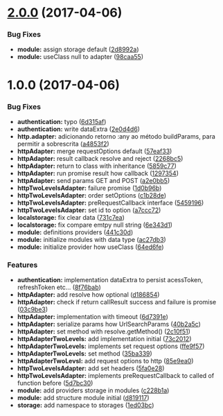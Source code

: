 <a name="2.0.0"></a>
# [2.0.0](https://github.com/mbamobi/authentication/compare/v1.0.0...v2.0.0) (2017-04-06)


### Bug Fixes

* **module:** assign storage default ([2d8992a](https://github.com/mbamobi/authentication/commit/2d8992a))
* **module:** useClass null to adapter ([98caa55](https://github.com/mbamobi/authentication/commit/98caa55))



<a name="1.0.0"></a>
# 1.0.0 (2017-04-06)


### Bug Fixes

* **authentication:** typo ([6d315af](https://github.com/mbamobi/authentication/commit/6d315af))
* **authentication:** write dataExtra ([2e0d4d6](https://github.com/mbamobi/authentication/commit/2e0d4d6))
* **http.adapter:** adicionando retorno :any ao método buildParams, para permitir a sobrescrita ([a4853f2](https://github.com/mbamobi/authentication/commit/a4853f2))
* **httpAdapter:** merge requestOptions default ([57eaf33](https://github.com/mbamobi/authentication/commit/57eaf33))
* **httpAdapter:** result callback resolve and reject ([2268bc5](https://github.com/mbamobi/authentication/commit/2268bc5))
* **httpAdapter:** return to class with inheritance ([5859c77](https://github.com/mbamobi/authentication/commit/5859c77))
* **httpAdapter:** run promise result how callback ([1297354](https://github.com/mbamobi/authentication/commit/1297354))
* **httpAdapter:** send params GET and POST ([a2e0bb5](https://github.com/mbamobi/authentication/commit/a2e0bb5))
* **httpTwoLevelsAdapter:** failure promise ([1d0b96b](https://github.com/mbamobi/authentication/commit/1d0b96b))
* **httpTwoLevelsAdapter:** order setOptions ([c1b28de](https://github.com/mbamobi/authentication/commit/c1b28de))
* **httpTwoLevelsAdapter:** preRequestCallback interface ([5459196](https://github.com/mbamobi/authentication/commit/5459196))
* **httpTwoLevelsAdapter:** set id to option ([a7ccc72](https://github.com/mbamobi/authentication/commit/a7ccc72))
* **localstorage:** fix clear data ([731c7ea](https://github.com/mbamobi/authentication/commit/731c7ea))
* **localstorage:** fix compare emtpy null string ([6e343d1](https://github.com/mbamobi/authentication/commit/6e343d1))
* **module:** definitions providers ([441c30d](https://github.com/mbamobi/authentication/commit/441c30d))
* **module:** initialize modules with data type ([ac27db3](https://github.com/mbamobi/authentication/commit/ac27db3))
* **module:** initialize provider how useClass ([64ed6fe](https://github.com/mbamobi/authentication/commit/64ed6fe))


### Features

* **authentication:** implementation dataExtra to persist acessToken, refreshToken etc... ([8f76bab](https://github.com/mbamobi/authentication/commit/8f76bab))
* **httpAdapter:** add resolve how optional ([d186854](https://github.com/mbamobi/authentication/commit/d186854))
* **httpAdapter:** check if return callResult success and failure is promise ([03c9be3](https://github.com/mbamobi/authentication/commit/03c9be3))
* **httpAdapter:** implementation with timeout ([6d7391e](https://github.com/mbamobi/authentication/commit/6d7391e))
* **httpAdapter:** serialize params how UrlSearchParams ([40b2a5c](https://github.com/mbamobi/authentication/commit/40b2a5c))
* **httpAdapter:** set method with resolve.getMethod() ([2c10f51](https://github.com/mbamobi/authentication/commit/2c10f51))
* **httpAdapterTwoLevels:** add implementation initial ([73c2012](https://github.com/mbamobi/authentication/commit/73c2012))
* **httpAdapterTwoLevels:** implements set request options ([ffe9f57](https://github.com/mbamobi/authentication/commit/ffe9f57))
* **httpAdapterTwoLevels:** set method ([35ba339](https://github.com/mbamobi/authentication/commit/35ba339))
* **httpAdapterTwoLevsl:** add request options to http ([85e9ea0](https://github.com/mbamobi/authentication/commit/85e9ea0))
* **httpTwoLevelsAdapter:** add set headers ([5fa0e28](https://github.com/mbamobi/authentication/commit/5fa0e28))
* **httpTwoLevelsAdapter:** implements preRequestCallback to called of function before ([5d7bc30](https://github.com/mbamobi/authentication/commit/5d7bc30))
* **module:** add providers storage in modules ([c228b1a](https://github.com/mbamobi/authentication/commit/c228b1a))
* **module:** add structure module initial ([d819117](https://github.com/mbamobi/authentication/commit/d819117))
* **storage:** add namespace to storages ([1ed03bc](https://github.com/mbamobi/authentication/commit/1ed03bc))



